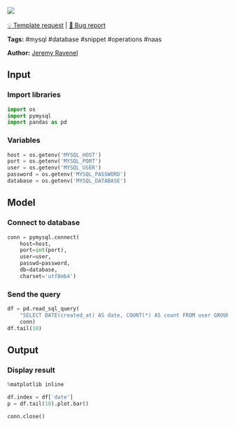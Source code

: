 <a href="https://app.naas.ai/user-redirect/naas/downloader?url=https://raw.githubusercontent.com/jupyter-naas/awesome-notebooks/master/MySQL/MySQL_Query_database.ipynb" target="_parent"><img src="https://naasai-public.s3.eu-west-3.amazonaws.com/open_in_naas.svg"/></a><br><br><a href="https://github.com/jupyter-naas/awesome-notebooks/issues/new?assignees=&labels=&template=template-request.md&title=Tool+-+Action+of+the+notebook+">💡 Template request</a> | <a href="https://github.com/jupyter-naas/awesome-notebooks/issues/new?assignees=&labels=&template=bug_report.md&title=MySQL+-+Query+database:+Error+short+description">🚨 Bug report</a>

**Tags:** #mysql #database #snippet #operations #naas

**Author:** [Jeremy Ravenel](https://www.linkedin.com/in/ACoAAAJHE7sB5OxuKHuzguZ9L6lfDHqw--cdnJg/)

## Input

### Import libraries


```python
import os
import pymysql
import pandas as pd
```

### Variables


```python
host = os.getenv('MYSQL_HOST')
port = os.getenv('MYSQL_PORT')
user = os.getenv('MYSQL_USER')
password = os.getenv('MYSQL_PASSWORD')
database = os.getenv('MYSQL_DATABASE')
```

## Model

### Connect to database


```python
conn = pymysql.connect(
    host=host,
    port=int(port),
    user=user,
    passwd=password,
    db=database,
    charset='utf8mb4')
```

### Send the query


```python
df = pd.read_sql_query(
    "SELECT DATE(created_at) AS date, COUNT(*) AS count FROM user GROUP BY date HAVING date >= '2017-04-01' ",
    conn)
df.tail(10)
```

## Output

### Display result


```python
%matplotlib inline

df.index = df['date']
p = df.tail(10).plot.bar()
```


```python
conn.close()
```
